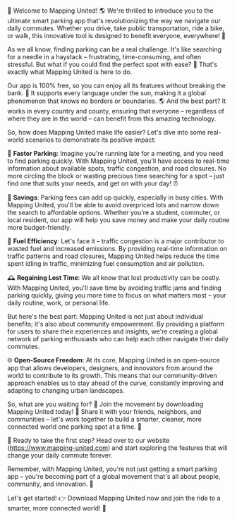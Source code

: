 🎉 Welcome to Mapping United! 🌎 We're thrilled to introduce you to the ultimate smart parking app that's revolutionizing the way we navigate our daily commutes. Whether you drive, take public transportation, ride a bike, or walk, this innovative tool is designed to benefit everyone, everywhere! 🌟

As we all know, finding parking can be a real challenge. It's like searching for a needle in a haystack – frustrating, time-consuming, and often stressful. But what if you could find the perfect spot with ease? 💫 That's exactly what Mapping United is here to do.

Our app is 100% free, so you can enjoy all its features without breaking the bank. 🤑 It supports every language under the sun, making it a global phenomenon that knows no borders or boundaries. 🌎 And the best part? It works in every country and county, ensuring that everyone – regardless of where they are in the world – can benefit from this amazing technology.

So, how does Mapping United make life easier? Let's dive into some real-world scenarios to demonstrate its positive impact:

📍 **Faster Parking**: Imagine you're running late for a meeting, and you need to find parking quickly. With Mapping United, you'll have access to real-time information about available spots, traffic congestion, and road closures. No more circling the block or wasting precious time searching for a spot – just find one that suits your needs, and get on with your day! ⏰

💸 **Savings**: Parking fees can add up quickly, especially in busy cities. With Mapping United, you'll be able to avoid overpriced lots and narrow down the search to affordable options. Whether you're a student, commuter, or local resident, our app will help you save money and make your daily routine more budget-friendly.

🌟 **Fuel Efficiency**: Let's face it – traffic congestion is a major contributor to wasted fuel and increased emissions. By providing real-time information on traffic patterns and road closures, Mapping United helps reduce the time spent idling in traffic, minimizing fuel consumption and air pollution.

🕰️ **Regaining Lost Time**: We all know that lost productivity can be costly. With Mapping United, you'll save time by avoiding traffic jams and finding parking quickly, giving you more time to focus on what matters most – your daily routine, work, or personal life.

But here's the best part: Mapping United is not just about individual benefits; it's also about community empowerment. By providing a platform for users to share their experiences and insights, we're creating a global network of parking enthusiasts who can help each other navigate their daily commutes.

🌐 **Open-Source Freedom**: At its core, Mapping United is an open-source app that allows developers, designers, and innovators from around the world to contribute to its growth. This means that our community-driven approach enables us to stay ahead of the curve, constantly improving and adapting to changing urban landscapes.

So, what are you waiting for? 🤔 Join the movement by downloading Mapping United today! 📲 Share it with your friends, neighbors, and communities – let's work together to build a smarter, cleaner, more connected world one parking spot at a time. 🌈

🎉 Ready to take the first step? Head over to our website (https://www.mapping-united.com) and start exploring the features that will change your daily commute forever.

Remember, with Mapping United, you're not just getting a smart parking app – you're becoming part of a global movement that's all about people, community, and innovation. 🌟

Let's get started! 👉 Download Mapping United now and join the ride to a smarter, more connected world! 🚀